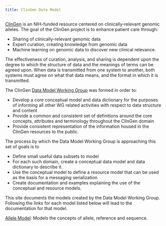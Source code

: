 ```yaml
---
title: ClinGen Data Model
---
```


[ClinGen](http://clinicalgenome.org) is an NIH-funded resource centered on clinically-relevant genomic alleles.  The goal of the ClinGen project is to enhance patient care through:
   * Sharing of clinically-relevant genomic data
   * Expert curation, creating knowledge from genomic data 
   * Machine learning on genomic data to discover new clinical relevance.


The effectiveness of curation, analysis, and sharing is dependent upon the degree to which the structure of data and the meanings of terms can be agreed upon.  When data is transmitted from one system to another, both systems must agree on what that data means, and the format in which it is transmitted.

The ClinGen [Data Model Working Group](http://clinicalgenome.org/about/working-groups/data-model/) was formed in order to:
   * Develop a core conceptual model and data dictionary for the purposes of informing all other WG related activities with respect to data structure and content
   * Provide a common and consistent set of definitions around the core concepts, attributes and terminology throughout the ClinGen domain
   * Provide consistent representation of the information housed in the ClinGen resources to the public. 

The process by which the Data Model Working Group is approaching this set of goals is to 
   * Define small useful data subsets to model
   * For each such domain, create a conceptual data model and data dictionary to describe it.
   * Use the conceptual model to define a resource model that can be used as the basis for a messaging serialization
   * Create documentation and examples explaining the use of the conceptual and resource models.

This site documents the models created by the Data Model Working Group.  Following the links for each model listed below will lead to the documentation for that model.

[Allele Model](allele/): Models the concepts of allele, reference and sequence.  


